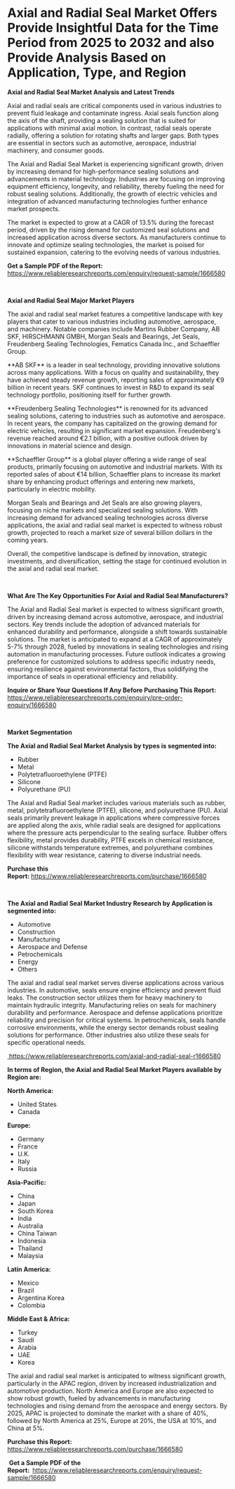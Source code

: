 <p><h1>Axial and Radial Seal Market Offers Provide Insightful Data for the Time Period from 2025 to 2032 and also Provide Analysis Based on Application, Type, and Region</h1></p><p><strong>Axial and Radial Seal Market Analysis and Latest Trends</strong></p>
<p><p>Axial and radial seals are critical components used in various industries to prevent fluid leakage and contaminate ingress. Axial seals function along the axis of the shaft, providing a sealing solution that is suited for applications with minimal axial motion. In contrast, radial seals operate radially, offering a solution for rotating shafts and larger gaps. Both types are essential in sectors such as automotive, aerospace, industrial machinery, and consumer goods.</p><p>The Axial and Radial Seal Market is experiencing significant growth, driven by increasing demand for high-performance sealing solutions and advancements in material technology. Industries are focusing on improving equipment efficiency, longevity, and reliability, thereby fueling the need for robust sealing solutions. Additionally, the growth of electric vehicles and integration of advanced manufacturing technologies further enhance market prospects.</p><p>The market is expected to grow at a CAGR of 13.5% during the forecast period, driven by the rising demand for customized seal solutions and increased application across diverse sectors. As manufacturers continue to innovate and optimize sealing technologies, the market is poised for sustained expansion, catering to the evolving needs of various industries.</p></p>
<p><strong>Get a Sample PDF of the Report:&nbsp;</strong> <a href="https://www.reliableresearchreports.com/enquiry/request-sample/1666580?utm_campaign=2759&utm_medium=2&utm_source=Github&utm_content=ia&utm_term=18042025&utm_id=axial-and-radial-seal">https://www.reliableresearchreports.com/enquiry/request-sample/1666580</a></p>
<p>&nbsp;</p>
<p><strong>Axial and Radial Seal Major Market Players</strong></p>
<p><p>The axial and radial seal market features a competitive landscape with key players that cater to various industries including automotive, aerospace, and machinery. Notable companies include Martins Rubber Company, AB SKF, HIRSCHMANN GMBH, Morgan Seals and Bearings, Jet Seals, Freudenberg Sealing Technologies, Fematics Canada Inc., and Schaeffler Group.</p><p>**AB SKF** is a leader in seal technology, providing innovative solutions across many applications. With a focus on quality and sustainability, they have achieved steady revenue growth, reporting sales of approximately €9 billion in recent years. SKF continues to invest in R&D to expand its seal technology portfolio, positioning itself for further growth.</p><p>**Freudenberg Sealing Technologies** is renowned for its advanced sealing solutions, catering to industries such as automotive and aerospace. In recent years, the company has capitalized on the growing demand for electric vehicles, resulting in significant market expansion. Freudenberg's revenue reached around €2.1 billion, with a positive outlook driven by innovations in material science and design.</p><p>**Schaeffler Group** is a global player offering a wide range of seal products, primarily focusing on automotive and industrial markets. With its reported sales of about €14 billion, Schaeffler plans to increase its market share by enhancing product offerings and entering new markets, particularly in electric mobility.</p><p>Morgan Seals and Bearings and Jet Seals are also growing players, focusing on niche markets and specialized sealing solutions. With increasing demand for advanced sealing technologies across diverse applications, the axial and radial seal market is expected to witness robust growth, projected to reach a market size of several billion dollars in the coming years.</p><p>Overall, the competitive landscape is defined by innovation, strategic investments, and diversification, setting the stage for continued evolution in the axial and radial seal market.</p></p>
<p>&nbsp;</p>
<p><strong>What Are The Key Opportunities For Axial and Radial Seal Manufacturers?</strong></p>
<p><p>The Axial and Radial Seal market is expected to witness significant growth, driven by increasing demand across automotive, aerospace, and industrial sectors. Key trends include the adoption of advanced materials for enhanced durability and performance, alongside a shift towards sustainable solutions. The market is anticipated to expand at a CAGR of approximately 5-7% through 2028, fueled by innovations in sealing technologies and rising automation in manufacturing processes. Future outlook indicates a growing preference for customized solutions to address specific industry needs, ensuring resilience against environmental factors, thus solidifying the importance of seals in operational efficiency and reliability.</p></p>
<p><strong>Inquire or Share Your Questions If Any Before Purchasing This Report:</strong> <a href="https://www.reliableresearchreports.com/enquiry/pre-order-enquiry/1666580?utm_campaign=2759&utm_medium=2&utm_source=Github&utm_content=ia&utm_term=18042025&utm_id=axial-and-radial-seal">https://www.reliableresearchreports.com/enquiry/pre-order-enquiry/1666580</a></p>
<p>&nbsp;</p>
<p><strong>Market Segmentation</strong></p>
<p><strong>The Axial and Radial Seal Market Analysis by types is segmented into:</strong></p>
<p><ul><li>Rubber</li><li>Metal</li><li>Polytetrafluoroethylene (PTFE)</li><li>Silicone</li><li>Polyurethane (PU)</li></ul></p>
<p><p>The Axial and Radial Seal market includes various materials such as rubber, metal, polytetrafluoroethylene (PTFE), silicone, and polyurethane (PU). Axial seals primarily prevent leakage in applications where compressive forces are applied along the axis, while radial seals are designed for applications where the pressure acts perpendicular to the sealing surface. Rubber offers flexibility, metal provides durability, PTFE excels in chemical resistance, silicone withstands temperature extremes, and polyurethane combines flexibility with wear resistance, catering to diverse industrial needs.</p></p>
<p><strong>Purchase this Report:&nbsp;</strong><a href="https://www.reliableresearchreports.com/purchase/1666580?utm_campaign=2759&utm_medium=2&utm_source=Github&utm_content=ia&utm_term=18042025&utm_id=axial-and-radial-seal">https://www.reliableresearchreports.com/purchase/1666580</a></p>
<p>&nbsp;</p>
<p><strong>The Axial and Radial Seal Market Industry Research by Application is segmented into:</strong></p>
<p><ul><li>Automotive</li><li>Construction</li><li>Manufacturing</li><li>Aerospace and Defense</li><li>Petrochemicals</li><li>Energy</li><li>Others</li></ul></p>
<p><p>The axial and radial seal market serves diverse applications across various industries. In automotive, seals ensure engine efficiency and prevent fluid leaks. The construction sector utilizes them for heavy machinery to maintain hydraulic integrity. Manufacturing relies on seals for machinery durability and performance. Aerospace and defense applications prioritize reliability and precision for critical systems. In petrochemicals, seals handle corrosive environments, while the energy sector demands robust sealing solutions for performance. Other industries also utilize these seals for specific operational needs.</p></p>
<p><a href="https://www.reliableresearchreports.com/axial-and-radial-seal-r1666580?utm_campaign=2759&utm_medium=2&utm_source=Github&utm_content=ia&utm_term=18042025&utm_id=axial-and-radial-seal">&nbsp;https://www.reliableresearchreports.com/axial-and-radial-seal-r1666580</a></p>
<p><strong>In terms of Region, the Axial and Radial Seal Market Players available by Region are:</strong></p>
<p>
    <p> <strong> North America: </strong>
        <ul>
            <li>United States</li>
            <li>Canada</li>
        </ul>
        </p> 
    <p> <strong> Europe: </strong>
        <ul>
            <li>Germany</li>
            <li>France</li>
            <li>U.K.</li>
            <li>Italy</li>
            <li>Russia</li>
        </ul>
        </p> 
    <p> <strong> Asia-Pacific: </strong>
        <ul>
            <li>China</li>
            <li>Japan</li>
            <li>South Korea</li>
            <li>India</li>
            <li>Australia</li>
            <li>China Taiwan</li>
            <li>Indonesia</li>
            <li>Thailand</li>
            <li>Malaysia</li>
        </ul>
        </p> 
    <p> <strong> Latin America: </strong>
        <ul>
            <li>Mexico</li>
            <li>Brazil</li>
            <li>Argentina Korea</li>
            <li>Colombia</li>
        </ul>
        </p> 
    <p> <strong> Middle East & Africa: </strong>
        <ul>
            <li>Turkey</li>
            <li>Saudi</li>
            <li>Arabia</li>
            <li>UAE</li>
            <li>Korea</li>
        </ul>
    </p>
    </p>
<p><p>The axial and radial seal market is anticipated to witness significant growth, particularly in the APAC region, driven by increased industrialization and automotive production. North America and Europe are also expected to show robust growth, fueled by advancements in manufacturing technologies and rising demand from the aerospace and energy sectors. By 2025, APAC is projected to dominate the market with a share of 40%, followed by North America at 25%, Europe at 20%, the USA at 10%, and China at 5%.</p></p>
<p><strong>Purchase this Report: </strong><a href="https://www.reliableresearchreports.com/purchase/1666580?utm_campaign=2759&utm_medium=2&utm_source=Github&utm_content=ia&utm_term=18042025&utm_id=axial-and-radial-seal">https://www.reliableresearchreports.com/purchase/1666580</a></p>
<p>&nbsp;<strong>Get a Sample PDF of the Report:&nbsp;&nbsp;</strong><a href="https://www.reliableresearchreports.com/enquiry/request-sample/1666580?utm_campaign=2759&utm_medium=2&utm_source=Github&utm_content=ia&utm_term=18042025&utm_id=axial-and-radial-seal">https://www.reliableresearchreports.com/enquiry/request-sample/1666580</a></p>
<p><strong></strong></p>
<p><p></p><p></p><p></p></p>